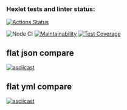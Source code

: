 ### Hexlet tests and linter status:
[![Actions Status](https://github.com/ava239/frontend-project-lvl2/workflows/hexlet-check/badge.svg)](https://github.com/ava239/frontend-project-lvl2/actions)

![Node CI](https://github.com/ava239/frontend-project-lvl2/workflows/Node%20CI/badge.svg)
[![Maintainability](https://api.codeclimate.com/v1/badges/4fed7f6572ae0a06f540/maintainability)](https://codeclimate.com/github/ava239/frontend-project-lvl2/maintainability)
[![Test Coverage](https://api.codeclimate.com/v1/badges/4fed7f6572ae0a06f540/test_coverage)](https://codeclimate.com/github/ava239/frontend-project-lvl2/test_coverage)

## flat json compare
[![asciicast](https://asciinema.org/a/ZUQtylQMAklk65uGqdAyqPU8r.svg)](https://asciinema.org/a/ZUQtylQMAklk65uGqdAyqPU8r)

## flat yml compare
[![asciicast](https://asciinema.org/a/23rAqPmSpuRq6IsTZNVUvwNin.svg)](https://asciinema.org/a/23rAqPmSpuRq6IsTZNVUvwNin)